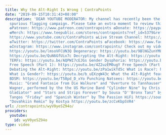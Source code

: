 ```yaml
---
title: Why the Alt-Right Is Wrong | ContraPoints
date: "2019-09-15T10:31:43+08:00"
description: 'DEAR YOUTUBE MODERATOR: My channel has recently been the target of a
  spurious flagging campaign. Please take an extra moment to review this video! ❤
  ✿Patreon: https://www.patreon.com/contrapoints ✿Donate: https://paypal.me/contrapoints
  ✿Merch: https://www.teepublic.com/stores/contrapoints?ref_id=5379&ref_type=aff ✿Subscribe:
  https://www.youtube.com/c/ContraPoints ✿Live Stream Channel: https://www.youtube.com/c/ContraPointsLive
  ✿Twitter: https://twitter.com/ContraPoints ✿Facebook: https://www.facebook.com/ContraPoints/
  ✿Instagram: https://www.instagram.com/contrapoints/ Check out my videos about: Violence:
  https://youtu.be/lmsoVFCUN3Q Degeneracy: https://youtu.be/9BlNGZunYM8 The Left:
  https://youtu.be/QuN6GfUix7c Decrypting the Alt-Right: https://youtu.be/Sx4BVGPkdzk
  TERFs: https://youtu.be/AQPWI7cEJGs Gender Dysphoria: https://youtu.be/Ayuqizp4fyY
  Free Speech (Part 1): https://youtu.be/4Z2uzEM0ugY Free Speech (Part 2): https://youtu.be/IBUuBd5VRbY
  Debating the Alt-Right: https://youtu.be/zPa1wikTd5c What is Race?: https://youtu.be/PY3lBKje46E
  What is Gender?: https://youtu.be/b_uEXzqW43c What the Alt-Right fears: https://youtu.be/a3XjRO4-kGk
  BDSM: https://youtu.be/T58pd_D_xYo Punching Natsees: https://youtu.be/iEyL1rDe60w
  Music: "Grand Fantasie from Die Walkure" and "Overture to Tannhauser" by Richard
  Wagner, performed by the the US Marine Band "Cylinder Nine" by Chris Zebriskie "The
  Gladiator" and "Stars and Strips Forever" by Sousa "D''Bronx Tanz" by Tres Tristes
  Tangos "Friday" and "Spanish Winter" by The Passion HiFi https://soundcloud.com/thepassionhifi
  "Dovahkiin Remix" by Kostya https://youtu.be/zcCvKbpSVR4'
url: /contrapoints/wyV0yeSZ94o/
providers:
  youtube:
    id: wyV0yeSZ94o
type: video
---
```

